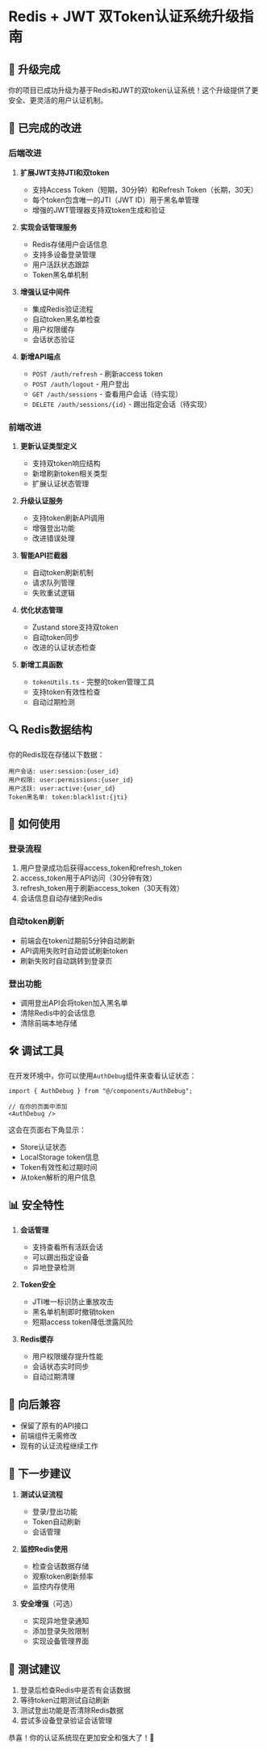 # Redis + JWT 双Token认证系统升级指南

## 🎉 升级完成

你的项目已成功升级为基于Redis和JWT的双token认证系统！这个升级提供了更安全、更灵活的用户认证机制。

## 🔧 已完成的改进

### 后端改进

1. **扩展JWT支持JTI和双token**
   - 支持Access Token（短期，30分钟）和Refresh Token（长期，30天）
   - 每个token包含唯一的JTI（JWT ID）用于黑名单管理
   - 增强的JWT管理器支持双token生成和验证

2. **实现会话管理服务**
   - Redis存储用户会话信息
   - 支持多设备登录管理
   - 用户活跃状态跟踪
   - Token黑名单机制

3. **增强认证中间件**
   - 集成Redis验证流程
   - 自动token黑名单检查
   - 用户权限缓存
   - 会话状态验证

4. **新增API端点**
   - `POST /auth/refresh` - 刷新access token
   - `POST /auth/logout` - 用户登出
   - `GET /auth/sessions` - 查看用户会话（待实现）
   - `DELETE /auth/sessions/{id}` - 踢出指定会话（待实现）

### 前端改进

1. **更新认证类型定义**
   - 支持双token响应结构
   - 新增刷新token相关类型
   - 扩展认证状态管理

2. **升级认证服务**
   - 支持token刷新API调用
   - 增强登出功能
   - 改进错误处理

3. **智能API拦截器**
   - 自动token刷新机制
   - 请求队列管理
   - 失败重试逻辑

4. **优化状态管理**
   - Zustand store支持双token
   - 自动token同步
   - 改进的认证状态检查

5. **新增工具函数**
   - `tokenUtils.ts` - 完整的token管理工具
   - 支持token有效性检查
   - 自动过期检测

## 🔍 Redis数据结构

你的Redis现在存储以下数据：

```
用户会话: user:session:{user_id}
用户权限: user:permissions:{user_id}  
用户活跃: user:active:{user_id}
Token黑名单: token:blacklist:{jti}
```

## 🚀 如何使用

### 登录流程
1. 用户登录成功后获得access_token和refresh_token
2. access_token用于API访问（30分钟有效）
3. refresh_token用于刷新access_token（30天有效）
4. 会话信息自动存储到Redis

### 自动token刷新
- 前端会在token过期前5分钟自动刷新
- API调用失败时自动尝试刷新token
- 刷新失败时自动跳转到登录页

### 登出功能
- 调用登出API会将token加入黑名单
- 清除Redis中的会话信息
- 清除前端本地存储

## 🛠️ 调试工具

在开发环境中，你可以使用`AuthDebug`组件来查看认证状态：

```tsx
import { AuthDebug } from "@/components/AuthDebug";

// 在你的页面中添加
<AuthDebug />
```

这会在页面右下角显示：
- Store认证状态
- LocalStorage token信息
- Token有效性和过期时间
- 从token解析的用户信息

## 📊 安全特性

1. **会话管理**
   - 支持查看所有活跃会话
   - 可以踢出指定设备
   - 异地登录检测

2. **Token安全**
   - JTI唯一标识防止重放攻击
   - 黑名单机制即时撤销token
   - 短期access token降低泄露风险

3. **Redis缓存**
   - 用户权限缓存提升性能
   - 会话状态实时同步
   - 自动过期清理

## 🔄 向后兼容

- 保留了原有的API接口
- 前端组件无需修改
- 现有的认证流程继续工作

## 📝 下一步建议

1. **测试认证流程**
   - 登录/登出功能
   - Token自动刷新
   - 会话管理

2. **监控Redis使用**
   - 检查会话数据存储
   - 观察token刷新频率
   - 监控内存使用

3. **安全增强**（可选）
   - 实现异地登录通知
   - 添加登录失败限制
   - 实现设备管理界面

## 🎯 测试建议

1. 登录后检查Redis中是否有会话数据
2. 等待token过期测试自动刷新
3. 测试登出功能是否清除Redis数据
4. 尝试多设备登录验证会话管理

恭喜！你的认证系统现在更加安全和强大了！🎉